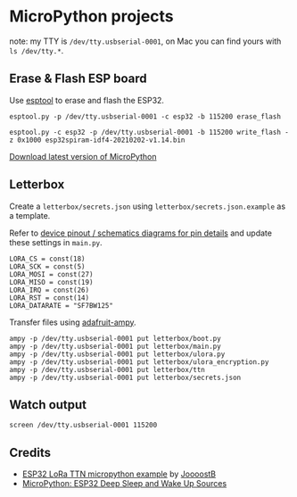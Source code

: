 # MicroPython projects

note: my TTY is `/dev/tty.usbserial-0001`, on Mac you can find yours with `ls /dev/tty.*`.

## Erase & Flash ESP board

Use [esptool](https://github.com/espressif/esptool) to erase and flash the ESP32.

`esptool.py -p /dev/tty.usbserial-0001 -c esp32 -b 115200 erase_flash`

`esptool.py -c esp32 -p /dev/tty.usbserial-0001 -b 115200 write_flash -z 0x1000 esp32spiram-idf4-20210202-v1.14.bin`

[Download latest version of MicroPython](https://micropython.org/download/esp32/)

## Letterbox

Create a `letterbox/secrets.json` using `letterbox/secrets.json.example` as a template.

Refer to [device pinout / schematics diagrams for pin details](https://www.thethingsnetwork.org/forum/t/big-esp32-sx127x-topic-part-3/18436) and update these settings in `main.py`.

```
LORA_CS = const(18)
LORA_SCK = const(5)
LORA_MOSI = const(27)
LORA_MISO = const(19)
LORA_IRQ = const(26)
LORA_RST = const(14)
LORA_DATARATE = "SF7BW125"
```

Transfer files using [adafruit-ampy](https://pypi.org/project/adafruit-ampy/).

```
ampy -p /dev/tty.usbserial-0001 put letterbox/boot.py
ampy -p /dev/tty.usbserial-0001 put letterbox/main.py
ampy -p /dev/tty.usbserial-0001 put letterbox/ulora.py
ampy -p /dev/tty.usbserial-0001 put letterbox/ulora_encryption.py
ampy -p /dev/tty.usbserial-0001 put letterbox/ttn
ampy -p /dev/tty.usbserial-0001 put letterbox/secrets.json
```

## Watch output

`screen /dev/tty.usbserial-0001 115200`

## Credits

 * [ESP32 LoRa TTN micropython example](https://gist.github.com/JoooostB/3ec62aaba6282660b9f8dd2e01cf24e5) by [JoooostB](https://gist.github.com/JoooostB)
 * [MicroPython: ESP32 Deep Sleep and Wake Up Sources](https://randomnerdtutorials.com/micropython-esp32-deep-sleep-wake-up-sources/)

